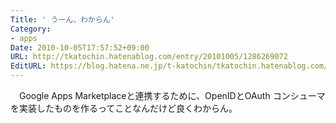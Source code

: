 ```yaml
---
Title: ' うーん、わからん'
Category:
- apps
Date: 2010-10-05T17:57:52+09:00
URL: http://tkatochin.hatenablog.com/entry/20101005/1286269072
EditURL: https://blog.hatena.ne.jp/t-katochin/tkatochin.hatenablog.com/atom/entry/6653586347154753346
---
```


　Google Apps Marketplaceと連携するために、OpenIDとOAuth コンシューマを実装したものを作るってことなんだけど良くわからん。
